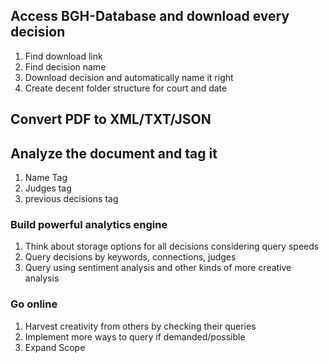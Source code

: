 ## Access BGH-Database and download every decision
1. Find download link
2. Find decision name
3. Download decision and automatically name it right
4. Create decent folder structure for court and date

## Convert PDF to XML/TXT/JSON

## Analyze the document and tag it
1. Name Tag
2. Judges tag
3. previous decisions tag

### Build powerful analytics engine
1. Think about storage options for all decisions considering query speeds
2. Query decisions by keywords, connections, judges
3. Query using sentiment analysis and other kinds of more creative analysis


### Go online
1. Harvest creativity from others by checking their queries
2. Implement more ways to query if demanded/possible
3. Expand Scope

